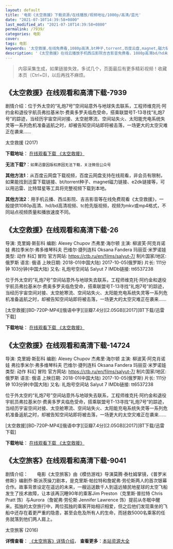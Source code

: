 ```yaml
---
layout: default
title: '电影《太空救援》下载资源/在线播放/视频地址/1080p/高清/蓝光'
date: "2021-07-10T14:39:58+0800"
last_modified_at: "2021-07-10T14:39:58+0800"
permalink: /7939/
categories: 电影
cover:
tags: 电影
keywords: '太空救援,在线免费看,1080p高清,bt种子,torrent,百度云盘,magnet,磁力链,迅雷下载资源'
description: '《太空救援》在线云播放手机西瓜影院吉吉影音免费看，1080p高清bd/hd未删减完整版和tc抢先枪版，mkv/mp4格式，附带bt/torrent种子、magnet/磁力链、百度云盘、网盘资源迅雷下载链接'
---
```


>内容采集生成，如果链接失效，多试几个，页面最后有更多精彩视频！收藏本页（Ctrl+D)，以后再找不麻烦。


## 《太空救援》在线观看和高清下载-7939

剧情介绍：位于外太空的“礼炮7号”空间站意外与地球失去联系，工程师维克托·阿约金和退役宇航员弗拉基米尔·费奥多罗夫临危受命，搭乘联盟号T-13寻找“礼炮7号”的踪迹，当经历宇宙空间对接、太空舱寒流、空间站失火、太阳能充电系统失灵等一系列危机准备返航之时，却被告知空间站即将被击落，一场更大的太空灾难正在袭来......


太空救援 (2017)

**下载地址**： [在线观看下载 《太空救援》](https://www.btbtdy.me/btdy/dy11862.html) 


**无法下载?**：`如果迅雷因版权原因无法下载，关注微信公众号 `

**其他方法1**：从百度云网盘下载视频，百度云网盘支持在线观看，非会员有限制，如果能找到迅雷下载链接、bt/torrent种子、magnet磁力链接、e2dk链接等，可以用迅雷、比特彗星等工具将完整视频下载到本地。

**其他方法2**：用手机云播、西瓜影院、吉吉影音等在线免费观看《太空救援》，一般提供1080p高清、hd/bd高清视频、tc抢先版视频，视频为mkv或mp4格式，不同站点视频质量和播放速度不同。


## 《太空救援》在线观看和高清下载-26

导演: 克里姆·斯彭科 编剧: Alexey Chupov 杰弗里·海尔顿 主演: 柳波芙·阿克肖诺娃 弗拉季米尔·弗多维琴科夫 巴维尔·捷列连科 Oksana Fandera 玛丽亚·米罗诺娃 类型: 动作 科幻 冒险 官方网站: https://ctb.ru/en/films/salyut-7/ 制片国家/地区: 俄罗斯 语言: 俄语 上映日期: 2018-01(中国大陆) 2017-10-05(俄罗斯) 片长: 111分钟 103分钟(中国大陆) 又名: 礼炮号空间站 Salyut 7 IMDb链接: tt6537238

位于外太空的“礼炮7号”空间站意外与地球失去联系，工程师维克托·阿约金和退役宇航员弗拉基米尔·费奥多罗夫临危受命，搭乘联盟号T-13寻找“礼炮7号”的踪迹，当经历宇宙空间对接、太空舱寒流、空间站失火、太阳能充电系统失灵等一系列危机准备返航之时，却被告知空间站即将被击落，一场更大的太空灾难正在袭来……


[太空救援][BD-720P-MP4][俄语中字][豆瓣7.4分][2.05GB][2017][BT下载/迅雷下载]

**下载地址**： [在线观看下载 《太空救援》](https://www.btdx8.com/torrent/tkjy_2017.html) 


## 《太空救援》在线观看和高清下载-14724

导演: 克里姆·斯彭科 编剧: Alexey Chupov 杰弗里·海尔顿 主演: 柳波芙·阿克肖诺娃 弗拉季米尔·弗多维琴科夫 巴维尔·捷列连科 Oksana Fandera 玛丽亚·米罗诺娃 类型: 动作 科幻 冒险 官方网站: https://ctb.ru/en/films/salyut-7/ 制片国家/地区: 俄罗斯 语言: 俄语 上映日期: 2018-01(中国大陆) 2017-10-05(俄罗斯) 片长: 111分钟 103分钟(中国大陆) 又名: 礼炮号空间站 Salyut 7 IMDb链接: tt6537238

位于外太空的“礼炮7号”空间站意外与地球失去联系，工程师维克托·阿约金和退役宇航员弗拉基米尔·费奥多罗夫临危受命，搭乘联盟号T-13寻找“礼炮7号”的踪迹，当经历宇宙空间对接、太空舱寒流、空间站失火、太阳能充电系统失灵等一系列危机准备返航之时，却被告知空间站即将被击落，一场更大的太空灾难正在袭来……


[太空救援][BD-720P-MP4][俄语中字][豆瓣7.4分][2.05GB][2017][BT下载/迅雷下载]

**下载地址**： [在线观看下载 《太空救援》](https://www.btdx8.com/torrent/tkjy_2017.html) 


## 《太空旅客》在线观看和高清下载-9041

剧情介绍：　　电影《太空旅客》由《模仿游戏》导演莫腾·泰杜姆掌镜，《普罗米修斯》编剧乔·斯派茨操刀剧本，是克里斯·帕拉特和詹妮弗·劳伦斯两人的首次银幕合作。故事背景设定在遥远的未来，一艘运送数千人到遥远殖民地星球的太空飞船发生了技术故障，让本该再沉睡90年的乘客Jim Preston（克里斯·普拉特 Chris Pratt 饰）与Aurora（詹妮弗·劳伦斯 Jennifer Lawrence 饰）提前从冬眠中醒来。孤独的太空旅行中，两位孤独的乘客开始相识相爱，但之后他们发现乘坐的飞船中还存在着更严重的隐患，甚至会危及所有人的生命，而拯救5000名乘客的任务就落到他们两人肩上。


太空旅客 (2016)

**详情查看**： [《太空旅客》详情介绍](/movie/9041/)， **查看更多**：[本站资源大全](/movie/t/all/)

